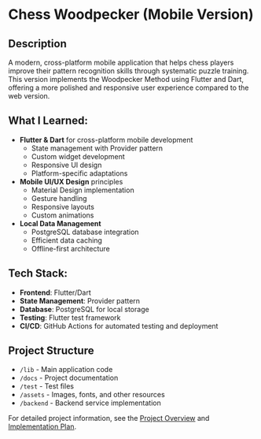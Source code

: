 # Chess Woodpecker (Mobile Version)

## Description
A modern, cross-platform mobile application that helps chess players improve their pattern recognition skills through systematic puzzle training. This version implements the Woodpecker Method using Flutter and Dart, offering a more polished and responsive user experience compared to the web version.

## What I Learned:
- **Flutter & Dart** for cross-platform mobile development
  - State management with Provider pattern
  - Custom widget development
  - Responsive UI design
  - Platform-specific adaptations
- **Mobile UI/UX Design** principles
  - Material Design implementation
  - Gesture handling
  - Responsive layouts
  - Custom animations
- **Local Data Management**
  - PostgreSQL database integration
  - Efficient data caching
  - Offline-first architecture

## Tech Stack:
- **Frontend**: Flutter/Dart
- **State Management**: Provider pattern
- **Database**: PostgreSQL for local storage
- **Testing**: Flutter test framework
- **CI/CD**: GitHub Actions for automated testing and deployment

## Project Structure
- `/lib` - Main application code
- `/docs` - Project documentation
- `/test` - Test files
- `/assets` - Images, fonts, and other resources
- `/backend` - Backend service implementation

For detailed project information, see the [Project Overview](docs/project_overview.md) and [Implementation Plan](docs/implementation_plan.md).
